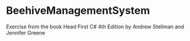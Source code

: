 # BeehiveManagementSystem
Exercise from the book Head First C# 4th Edition by Andrew Stellman and Jennifer Greene

